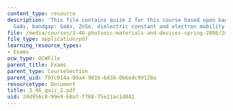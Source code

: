 ```yaml
---
content_type: resource
description: 'This file contains quize 2 for this course based upon bandgap: AlP and
  GaAs, bandgap: GaAs, ZnSe, dielectric constant and electron mobility.'
file: /media/courses/3-46-photonic-materials-and-devices-spring-2006/2dd956c899e968aff76875e21ac1d841_3_46_quiz_2.pdf
file_type: application/pdf
learning_resource_types:
- Exams
ocw_type: OCWFile
parent_title: Exams
parent_type: CourseSection
parent_uid: 707c014a-09a4-981b-6d38-0b6edc99128a
resourcetype: Document
title: 3_46_quiz_2.pdf
uid: 2dd956c8-99e9-68af-f768-75e21ac1d841
---
```

